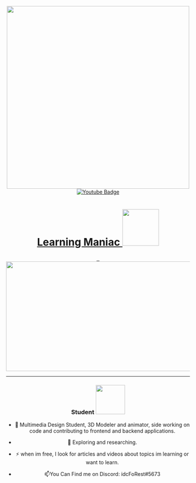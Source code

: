 <div id="header" align="center">
  <img src="https://media.giphy.com/media/tRsAZH9SwuTxm/giphy.gif" width="500"/>
  <div id="badges">
  <a href="https://www.youtube.com/channel/UC4YmJX2II_6jKNJEhlDdJIQ">
    <img src="https://img.shields.io/badge/YouTube-red?style=for-the-badge&logo=youtube&logoColor=white" alt="Youtube Badge"/>
  <h1>
  Learning Maniac
  <img src="https://media.giphy.com/media/rXklnf68OenuoDHWUL/giphy.gif" width="100px"/>
  </h1>
    <img src="https://komarev.com/ghpvc/?username=FoRest988&style=flat-square&color=blue" alt=""/>
    <img src="https://img.shields.io/github/commit-activity/y/FoRest988/ImHex" alt=""/>
    <img src="https://img.shields.io/github/languages/count/FoRest988/ImHex" alt=""/>
    
  </a>
<div align="center">
  <img src="https://media.giphy.com/media/dvNb79dIzF83z6JIdb/giphy.gif" width="600" height="300"/>
</div>
    
---

###  Student <img src="https://media.giphy.com/media/WUlplcMpOCEmTGBtBW/giphy.gif" width="80">
- :telescope:  Multimedia Design Student, 3D Modeler and animator, side working on code and contributing to frontend and backend applications.

- :seedling: Exploring and researching.

- :zap: when im free, I look for articles and videos about topics im learning or want to learn.

- :mailbox:You Can Find me on Discord: idcFoRest#5673
    
<!---
FoRest988/FoRest988 is a ✨ special ✨ repository because its `README.md` (this file) appears on your GitHub profile.
You can click the Preview link to take a look at your changes.
--->

